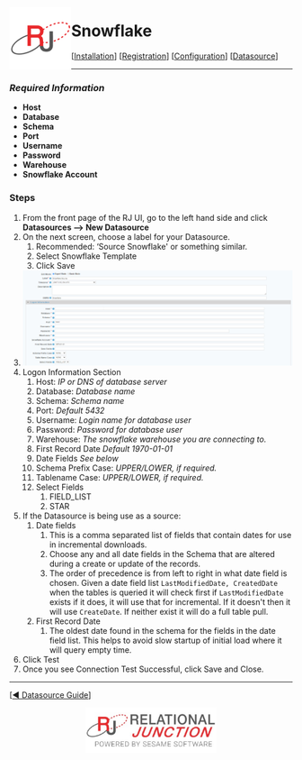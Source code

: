  <a href="http://www.sesamesoftware.com"><img align=left src="../images/RJOrbit110x110.png"></img></a>

[comment]: # (Change Heading to reflect Datasource)

#  Snowflake

[comment]: # (Leave Nav BAR untouched)

[[Installation](../guides/installguide.md)] [[Registration](../guides/RegistrationGuide.md)] [[Configuration](../guides/configurationGuide.md)] [[Datasource](../guides/DatasourceGuide.md)]

---

[comment]: # (Leave Or Alter Required info as needed)

### *Required Information*

* **Host**
* **Database**	
* **Schema** 	
* **Port**
* **Username**
* **Password**
* **Warehouse**
* **Snowflake Account**

### Steps

[comment]: # (step 1 is common to all Datasources)
[comment]: # (Step 2.1and 2.2 should be adjusted for Data Source specific)
[comment]: # (Step 3 should be Image of the datasource you can add the screenshot to the images folder or create a placeholder like {image of datasource screen})
[comment]: # (adjust step 4 and below as needed)

1. From the front page of the RJ UI, go to the left hand side and click **Datasources --> New Datasource**
2. On the next screen, choose a label for your Datasource.
   1. Recommended: ‘Source Snowflake' or something similar.
   2. Select Snowflake Template
   3. Click Save
3. ![Snowflake Datasource](../images/snowflake.png)
4. Logon Information Section
   1. Host: *IP or DNS of database server*
   2. Database: *Database name*
   3. Schema: *Schema name*
   4. Port: *Default 5432*
   5. Username: *Login name for database user*
   6. Password: *Password for database user*
   7. Warehouse: *The snowflake warehouse you are connecting to.*
   8. First Record Date *Default 1970-01-01*
   9.  Date Fields *See below*
   10. Schema Prefix Case: *UPPER/LOWER, if required.*
   11. Tablename Case: *UPPER/LOWER, if required.*
   12. Select Fields 	
       1.  FIELD_LIST
       2.  STAR
6. If the Datasource is being use as a source:
      1. Date fields
         1. This is a comma separated list of fields that contain dates for use in incremental downloads.
         2. Choose any and all date fields in the Schema that are altered during a create or update of the records.
         3. The order of precedence is from left to right in what date field is chosen. Given a date field list `LastModifiedDate, CreatedDate` when the tables is queried it will check first if `LastModifiedDate` exists if it does, it will use that for incremental. If it doesn't then it will use `CreateDate`. If neither exist it will do a full table pull.
      2. First Record Date
         1. The oldest date found in the schema for the fields in the date field list. This helps to avoid slow startup of initial load where it will query empty time.
7. Click Test
8. Once you see Connection Test Successful, click Save and Close.

---

[[&#9664; Datasource Guide](../guides/DatasourceGuide.md)]

<p align="center" >  <a href="http://www.sesamesoftware.com"><img align=center src="../images/poweredBy.png" height="80px"></img></a> </p>
